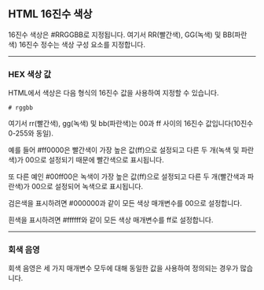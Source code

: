 ## HTML 16진수 색상

16진수 색상은 #RRGGBB로 지정됩니다. 여기서 RR(빨간색), GG(녹색) 및 BB(파란색) 16진수 정수는 색상 구성 요소를 지정합니다.

***
### HEX 색상 값
HTML에서 색상은 다음 형식의 16진수 값을 사용하여 지정할 수 있습니다.

    # rggbb

여기서 rr(빨간색), gg(녹색) 및 bb(파란색)는 00과 ff 사이의 16진수 값입니다(10진수 0-255와 동일).

예를 들어 #ff0000은 빨간색이 가장 높은 값(ff)으로 설정되고 다른 두 개(녹색 및 파란색)가 00으로 설정되기 때문에 빨간색으로 표시됩니다.

또 다른 예인 #00ff00은 녹색이 가장 높은 값(ff)으로 설정되고 다른 두 개(빨간색과 파란색)가 00으로 설정되어 녹색으로 표시됩니다.

검은색을 표시하려면 #000000과 같이 모든 색상 매개변수를 00으로 설정합니다.

흰색을 표시하려면 #ffffff와 같이 모든 색상 매개변수를 ff로 설정합니다.

***
### 회색 음영
회색 음영은 세 가지 매개변수 모두에 대해 동일한 값을 사용하여 정의되는 경우가 많습니다.

